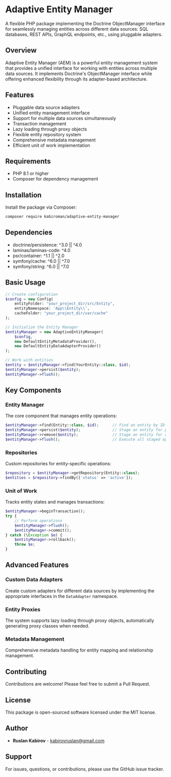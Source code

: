 # Adaptive Entity Manager

A flexible PHP package implementing the Doctrine ObjectManager interface for seamlessly managing entities across different data sources: SQL databases, REST APIs, GraphQL endpoints, etc., using pluggable adapters.

## Overview

Adaptive Entity Manager (AEM) is a powerful entity management system that provides a unified interface for working with entities across multiple data sources. It implements Doctrine's ObjectManager interface while offering enhanced flexibility through its adapter-based architecture.

## Features

- Pluggable data source adapters
- Unified entity management interface
- Support for multiple data sources simultaneously
- Transaction management
- Lazy loading through proxy objects
- Flexible entity repository system
- Comprehensive metadata management
- Efficient unit of work implementation

## Requirements

- PHP 8.1 or higher
- Composer for dependency management

## Installation

Install the package via Composer:

```bash
composer require kabiroman/adaptive-entity-manager
```

## Dependencies

- doctrine/persistence: ^3.0 || ^4.0
- laminas/laminas-code: ^4.0
- psr/container: ^1.1 || ^2.0
- symfony/cache: ^6.0 || ^7.0
- symfony/string: ^6.0 || ^7.0

## Basic Usage

```php
// Create configuration
$config = new Config(
    entityFolder: "your_project_dir/src/Entity",
    entityNamespace: 'App\\Entity\\',
    cacheFolder: "your_project_dir/var/cache"
);

// Initialize the Entity Manager
$entityManager = new AdaptiveEntityManager(
    $config,
    new DefaultEntityMetadataProvider(),
    new DefaultEntityDataAdapterProvider()
);

// Work with entities
$entity = $entityManager->find(YourEntity::class, $id);
$entityManager->persist($entity);
$entityManager->flush();
```

## Key Components

### Entity Manager

The core component that manages entity operations:

```php
$entityManager->find(Entity::class, $id);      // Find an entity by ID
$entityManager->persist($entity);              // Stage an entity for persistence
$entityManager->remove($entity);               // Stage an entity for removal
$entityManager->flush();                       // Execute all staged operations
```

### Repositories

Custom repositories for entity-specific operations:

```php
$repository = $entityManager->getRepository(Entity::class);
$entities = $repository->findBy(['status' => 'active']);
```

### Unit of Work

Tracks entity states and manages transactions:

```php
$entityManager->beginTransaction();
try {
    // Perform operations
    $entityManager->flush();
    $entityManager->commit();
} catch (\Exception $e) {
    $entityManager->rollback();
    throw $e;
}
```

## Advanced Features

### Custom Data Adapters

Create custom adapters for different data sources by implementing the appropriate interfaces in the `DataAdapter` namespace.

### Entity Proxies

The system supports lazy loading through proxy objects, automatically generating proxy classes when needed.

### Metadata Management

Comprehensive metadata handling for entity mapping and relationship management.

## Contributing

Contributions are welcome! Please feel free to submit a Pull Request.

## License

This package is open-sourced software licensed under the MIT license.

## Author

- **Ruslan Kabirov** - [kabirovruslan@gmail.com](mailto:kabirovruslan@gmail.com)

## Support

For issues, questions, or contributions, please use the GitHub issue tracker.
